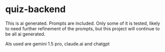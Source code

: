 # quiz-backend

This is ai generated.  Prompts are included.  Only some of it is tested, likely to need further refinement of the prompts, but this project will continue to be all ai generated.

AIs used are gemini 1.5 pro, claude.ai and chatgpt
